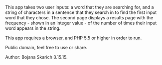 This app takes two user inputs: a word that they are searching for, and a string of characters in a sentence that they search in to find the first input word that they chose. The second page displays a results page with the frequency - shown in an integer value - of the number of times their input word appears in the string. 

This app requires a browser, and PHP 5.5 or higher in order to run. 

Public domain, feel free to use or share. 

Author: Bojana Skarich 3.15.15.